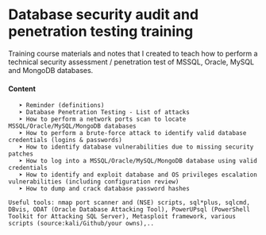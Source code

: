 # Database security audit and penetration testing training

Training course materials and notes that I created to teach how to perform a technical security assessment / penetration test of MSSQL, Oracle, MySQL and MongoDB databases.

#### Content
```
   ➤ Reminder (definitions)
   ➤ Database Penetration Testing - List of attacks
   ➤ How to perform a network ports scan to locate MSSQL/Oracle/MySQL/MongoDB databases
   ➤ How to perform a brute-force attack to identify valid database credentials (logins & passwords)
   ➤ How to identify database vulnerabilities due to missing security patches
   ➤ How to log into a MSSQL/Oracle/MySQL/MongoDB database using valid credentials  
   ➤ How to identify and exploit database and OS privileges escalation vulnerabilities (including configuration review)
   ➤ How to dump and crack database password hashes
   
Useful tools: nmap port scanner and (NSE) scripts, sql*plus, sqlcmd, DBvis, ODAT (Oracle Database Attacking Tool), PowerUPsql (PowerShell Toolkit for Attacking SQL Server), Metasploit framework, various scripts (source:kali/Github/your owns),..
